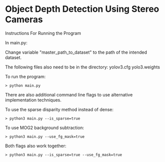 # Object Depth Detection Using Stereo Cameras

Instructions For Running the Program

In main.py:

Change variable "master_path_to_dataset" to the path of the intended dataset.

The following files also need to be in the directory:
	yolov3.cfg
	yolo3.weights


To run the program:
```
> python main.py
```
There are also additional command line flags to use alternative implementation techniques.

To use the sparse disparity method instead of dense:
```
> python3 main.py --is_sparse=true
```

To use MOG2 background subtraction:
```
> python3 main.py --use_fg_mask=true
```

Both flags also work together:
```
> python3 main.py --is_sparse=true --use_fg_mask=true
```

